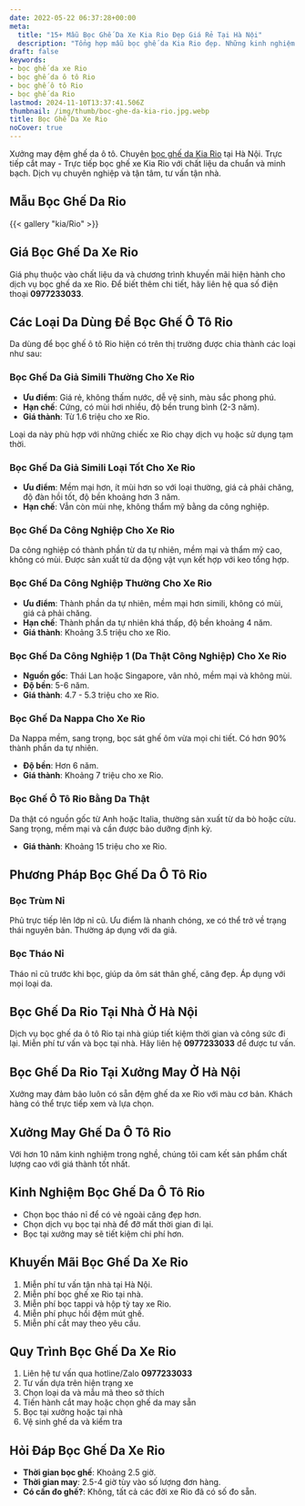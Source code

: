 ```yaml
---
date: 2022-05-22 06:37:28+00:00
meta:
  title: "15+ Mẫu Bọc Ghế Da Xe Kia Rio Đẹp Giá Rẻ Tại Hà Nội"
  description: "Tổng hợp mẫu bọc ghế da Kia Rio đẹp. Những kinh nghiệm bọc ghế ô tô Kia Rio. Chương trình khuyến mãi bọc ghế Kia Rio. Bảng giá bọc ghế da xe Kia Rio."
draft: false
keywords:
- bọc ghế da xe Rio
- bọc ghế da ô tô Rio
- bọc ghế ô tô Rio
- bọc ghế da Rio
lastmod: 2024-11-10T13:37:41.506Z
thumbnail: /img/thumb/boc-ghe-da-kia-rio.jpg.webp
title: Bọc Ghế Da Xe Rio
noCover: true
---
```


Xưởng may đệm ghế da ô tô. Chuyên [bọc ghế da Kia Rio](https://bocgheoto.vn/kia/boc-ghe-da-xe-kia-rio.html/) tại Hà Nội. Trực tiếp cắt may - Trực tiếp bọc ghế xe Kia Rio với chất liệu da chuẩn và minh bạch. Dịch vụ chuyên nghiệp và tận tâm, tư vấn tận nhà.

## Mẫu Bọc Ghế Da Rio
{{< gallery "kia/Rio" >}}


## Giá Bọc Ghế Da Xe Rio

Giá phụ thuộc vào chất liệu da và chương trình khuyến mãi hiện hành cho dịch vụ bọc ghế da xe Rio. Để biết thêm chi tiết, hãy liên hệ qua số điện thoại **0977233033**.

## Các Loại Da Dùng Để Bọc Ghế Ô Tô Rio

Da dùng để bọc ghế ô tô Rio hiện có trên thị trường được chia thành các loại như sau:

### Bọc Ghế Da Giả Simili Thường Cho Xe Rio

- **Ưu điểm**: Giá rẻ, không thấm nước, dễ vệ sinh, màu sắc phong phú.
- **Hạn chế**: Cứng, có mùi hơi nhiều, độ bền trung bình (2-3 năm).
- **Giá thành**: Từ 1.6 triệu cho xe Rio.

Loại da này phù hợp với những chiếc xe Rio chạy dịch vụ hoặc sử dụng tạm thời.

### Bọc Ghế Da Giả Simili Loại Tốt Cho Xe Rio

- **Ưu điểm**: Mềm mại hơn, ít mùi hơn so với loại thường, giá cả phải chăng, độ đàn hồi tốt, độ bền khoảng hơn 3 năm.
- **Hạn chế**: Vẫn còn mùi nhẹ, không thẩm mỹ bằng da công nghiệp.

### Bọc Ghế Da Công Nghiệp Cho Xe Rio

Da công nghiệp có thành phần từ da tự nhiên, mềm mại và thẩm mỹ cao, không có mùi. Được sản xuất từ da động vật vụn kết hợp với keo tổng hợp.

### Bọc Ghế Da Công Nghiệp Thường Cho Xe Rio

- **Ưu điểm**: Thành phần da tự nhiên, mềm mại hơn simili, không có mùi, giá cả phải chăng.
- **Hạn chế**: Thành phần da tự nhiên khá thấp, độ bền khoảng 4 năm.
- **Giá thành**: Khoảng 3.5 triệu cho xe Rio.

### Bọc Ghế Da Công Nghiệp 1 (Da Thật Công Nghiệp) Cho Xe Rio

- **Nguồn gốc**: Thái Lan hoặc Singapore, vân nhỏ, mềm mại và không mùi.
- **Độ bền**: 5-6 năm.
- **Giá thành**: 4.7 - 5.3 triệu cho xe Rio.

### Bọc Ghế Da Nappa Cho Xe Rio

Da Nappa mềm, sang trọng, bọc sát ghế ôm vừa mọi chi tiết. Có hơn 90% thành phần da tự nhiên.

- **Độ bền**: Hơn 6 năm.
- **Giá thành**: Khoảng 7 triệu cho xe Rio.

### Bọc Ghế Ô Tô Rio Bằng Da Thật

Da thật có nguồn gốc từ Anh hoặc Italia, thường sản xuất từ da bò hoặc cừu. Sang trọng, mềm mại và cần được bảo dưỡng định kỳ.

- **Giá thành**: Khoảng 15 triệu cho xe Rio.

## Phương Pháp Bọc Ghế Da Ô Tô Rio

### Bọc Trùm Nỉ
Phủ trực tiếp lên lớp nỉ cũ. Ưu điểm là nhanh chóng, xe có thể trở về trạng thái nguyên bản. Thường áp dụng với da giả.

### Bọc Tháo Nỉ
Tháo nỉ cũ trước khi bọc, giúp da ôm sát thân ghế, căng đẹp. Áp dụng với mọi loại da.

## Bọc Ghế Da Rio Tại Nhà Ở Hà Nội

Dịch vụ bọc ghế da ô tô Rio tại nhà giúp tiết kiệm thời gian và công sức đi lại. Miễn phí tư vấn và bọc tại nhà. Hãy liên hệ **0977233033** để được tư vấn.

## Bọc Ghế Da Rio Tại Xưởng May Ở Hà Nội

Xưởng may đảm bảo luôn có sẵn đệm ghế da xe Rio với màu cơ bản. Khách hàng có thể trực tiếp xem và lựa chọn.

## Xưởng May Ghế Da Ô Tô Rio

Với hơn 10 năm kinh nghiệm trong nghề, chúng tôi cam kết sản phẩm chất lượng cao với giá thành tốt nhất.

## Kinh Nghiệm Bọc Ghế Da Ô Tô Rio

- Chọn bọc tháo nỉ để có vẻ ngoài căng đẹp hơn.
- Chọn dịch vụ bọc tại nhà để đỡ mất thời gian đi lại.
- Bọc tại xưởng may sẽ tiết kiệm chi phí hơn.

## Khuyến Mãi Bọc Ghế Da Xe Rio

1. Miễn phí tư vấn tận nhà tại Hà Nội.
2. Miễn phí bọc ghế xe Rio tại nhà.
3. Miễn phí bọc tappi và hộp tỳ tay xe Rio.
4. Miễn phí phục hồi đệm mút ghế.
5. Miễn phí cắt may theo yêu cầu.

## Quy Trình Bọc Ghế Da Xe Rio

1. Liên hệ tư vấn qua hotline/Zalo **0977233033**
2. Tư vấn dựa trên hiện trạng xe
3. Chọn loại da và mẫu mã theo sở thích
4. Tiến hành cắt may hoặc chọn ghế da may sẵn
5. Bọc tại xưởng hoặc tại nhà
6. Vệ sinh ghế da và kiểm tra

## Hỏi Đáp Bọc Ghế Da Xe Rio

- **Thời gian bọc ghế**: Khoảng 2.5 giờ.
- **Thời gian may**: 2.5-4 giờ tùy vào số lượng đơn hàng.
- **Có cần đo ghế?**: Không, tất cả các đời xe Rio đã có số đo sẵn.